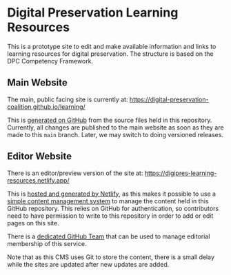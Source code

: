 # Digital Preservation Learning Resources

This is a prototype site to edit and make available information and links to learning resources for digital preservation. The structure is based on the DPC Competency Framework.

## Main Website

The main, public facing site is currently at: <https://digital-preservation-coalition.github.io/learning/>

This is [generated on GitHub](https://github.com/Digital-Preservation-Coalition/learning/actions) from the source files held in this repository.  Currently, all changes are published to the main website as soon as they are made to this `main` branch. Later, we may switch to doing versioned releases.

## Editor Website

There is an editor/preview version of the site at: <https://digipres-learning-resources.netlify.app/>

This is [hosted and generated by Netlify](https://app.netlify.com/sites/digipres-learning-resources/deploys), as this makes it possible to use a [simple content management system](https://decapcms.org/) to manage the content held in this GitHub repository. This relies on GitHub for authentication, so contributors need to have permission to write to this repository in order to add or edit pages on this site.

There is a [dedicated GitHub Team](https://github.com/orgs/Digital-Preservation-Coalition/teams/dplr-team) that can be used to manage editorial membership of this service.

Note that as this CMS uses Git to store the content, there is a small delay while the sites are updated after new updates are added.
